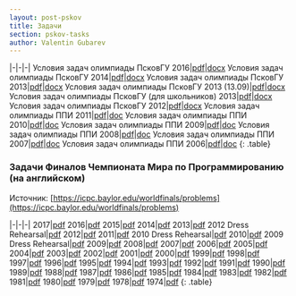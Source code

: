 ```yaml
---
layout: post-pskov
title: Задачи
section: pskov-tasks
author: Valentin Gubarev
---
```


|-|-|-|
Условия задач олимпиады ПсковГУ 2016|[pdf](/docs/pskov/Tasks_2016_04_02.pdf)|[docx](/docs/pskov/Tasks_2016_04_02.docx)
Условия задач олимпиады ПсковГУ 2014|[pdf](/docs/pskov/Tasks_2014_03_22.pdf)|[docx](/docs/pskov/Tasks_2014_03_22.docx)
Условия задач олимпиады ПсковГУ 2013|[pdf](/docs/pskov/Tasks_2013_09_13.pdf)|[docx](/docs/pskov/Tasks_2013_09_13.docx)
Условия задач олимпиады ПсковГУ 2013 (13.09)|[pdf](/docs/pskov/Tasks_2013_09_13_1-2.pdf)|[docx](/docs/pskov/Tasks_2013_09_13_1-2.docx)
Условия задач олимпиады ПсковГУ (для школьников) 2013|[pdf](/docs/pskov/Tasks_2013_09_13_School.pdf)|[docx](/docs/pskov/Tasks_2013_09_13_School.docx)
Условия задач олимпиады ПсковГУ 2012|[pdf](/docs/pskov/Tasks_2012_04_07.pdf)|[docx](/docs/pskov/Tasks_2012_04_07.docx)
Условия задач олимпиады ППИ 2011|[pdf](/docs/pskov/Tasks_2011_03_26.pdf)|[doc](/docs/pskov/Tasks_2011_03_26.doc)
Условия задач олимпиады ППИ 2010|[pdf](/docs/pskov/Tasks_2010_03_13.pdf)|[doc](/docs/pskov/Tasks_2010_03_13.doc)
Условия задач олимпиады ППИ 2009|[pdf](/docs/pskov/Tasks_2009_03_28.pdf)|[doc](/docs/pskov/Tasks_2009_03_28.doc)
Условия задач олимпиады ППИ 2008|[pdf](/docs/pskov/Tasks_2008_03_22.pdf)|[doc](/docs/pskov/Tasks_2008_03_22.doc)
Условия задач олимпиады ППИ 2007|[pdf](/docs/pskov/Tasks_2007_03_10.pdf)|[doc](/docs/pskov/Tasks_2007_03_10.doc)
Условия задач олимпиады ППИ 2006|[pdf](/docs/pskov/Tasks_2006_05_25.pdf)|[doc](/docs/pskov/Tasks_2006_05_25.doc)
{: .table}


### Задачи Финалов Чемпионата Мира по Программированию (на английском)

Источник: [https://icpc.baylor.edu/worldfinals/problems](https://icpc.baylor.edu/worldfinals/problems)

|-|-|-|
2017|[pdf](/docs/icpc/icpc2017.pdf)
2016|[pdf](/docs/icpc/icpc2016.pdf)
2015|[pdf](/docs/icpc/icpc2015.pdf)
2014|[pdf](/docs/icpc/icpc2014.pdf)
2013|[pdf](/docs/icpc/icpc2013.pdf)
2012 Dress Rehearsal|[pdf](/docs/icpc/icpc2012-dress-rehearsal.pdf)
2012|[pdf](/docs/icpc/icpc2012.pdf)
2011|[pdf](/docs/icpc/icpc2011.pdf)
2010 Dress Rehearsal|[pdf](/docs/icpc/icpc2010-dress-rehearsal.pdf)
2010|[pdf](/docs/icpc/icpc2010.pdf)
2009 Dress Rehearsal|[pdf](/docs/icpc/icpc2009-dress-rehearsal.pdf)
2009|[pdf](/docs/icpc/icpc2009.pdf)
2008|[pdf](/docs/icpc/icpc2008.pdf)
2007|[pdf](/docs/icpc/icpc2007.pdf)
2006|[pdf](/docs/icpc/icpc2006.pdf)
2005|[pdf](/docs/icpc/icpc2005.pdf)
2004|[pdf](/docs/icpc/icpc2004.pdf)
2003|[pdf](/docs/icpc/icpc2003.pdf)
2002|[pdf](/docs/icpc/icpc2002.pdf)
2001|[pdf](/docs/icpc/icpc2001.pdf)
2000|[pdf](/docs/icpc/icpc2000.pdf)
1999|[pdf](/docs/icpc/icpc1999.pdf)
1998|[pdf](/docs/icpc/icpc1998.pdf)
1997|[pdf](/docs/icpc/icpc1997.pdf)
1996|[pdf](/docs/icpc/icpc1996.pdf)
1995|[pdf](/docs/icpc/icpc1995.pdf)
1994|[pdf](/docs/icpc/icpc1994.pdf)
1993|[pdf](/docs/icpc/icpc1993.pdf)
1992|[pdf](/docs/icpc/icpc1992.pdf)
1991|[pdf](/docs/icpc/icpc1991.pdf)
1990|[pdf](/docs/icpc/icpc1990.pdf)
1989|[pdf](/docs/icpc/icpc1989.pdf)
1988|[pdf](/docs/icpc/icpc1988.pdf)
1987|[pdf](/docs/icpc/icpc1987.pdf)
1986|[pdf](/docs/icpc/icpc1986.pdf)
1985|[pdf](/docs/icpc/icpc1985.pdf)
1984|[pdf](/docs/icpc/icpc1984.pdf)
1983|[pdf](/docs/icpc/icpc1983.pdf)
1982|[pdf](/docs/icpc/icpc1982.pdf)
1981|[pdf](/docs/icpc/icpc1981.pdf)
1980|[pdf](/docs/icpc/icpc1980.pdf)
1979|[pdf](/docs/icpc/icpc1979.pdf)
1978|[pdf](/docs/icpc/icpc1978.pdf)
1974|[pdf](/docs/icpc/icpc1974.pdf)
{: .table}
